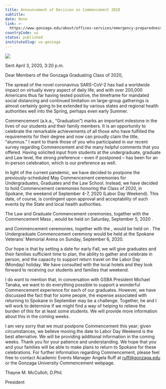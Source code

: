 ```yaml
---
title: Announcement of Decision on Commencement 2020
subtitle: 
date: None
link: >-
  https://www.gonzaga.edu/about/offices-services/emergency-preparedness/zagready/hazard-specific-resources/coronavirus/announcements-messages/announcement-of-decision-on-commencement-2020
countryCode: us
status: published
instituteSlug: us-gonzaga
---
```

![](https://www.gonzaga.edu/apple-touch-icon.png)

Sent April 3, 2020, 3:20 p.m.

Dear Members of the Gonzaga Graduating Class of 2020,

The spread of the novel coronavirus SARS-CoV-2 has had a worldwide impact on virtually every aspect of daily life, and with over 200,000 Americans thus far having tested positive, the timeframe for mandated social distancing and continued limitation on large-group gatherings is almost certainly going to be extended by various states and regional health authorities well into the Spring, perhaps even early Summer.

Commencement (a.k.a., “Graduation”) marks an important milestone in the lives of our students and their family members. It is an opportunity to celebrate the remarkable achievements of all those who have fulfilled the requirements for their degree and now can proudly claim the title, “alumnus.” I want to thank those of you who participated in our recent survey regarding Commencement and the many helpful comments that you offered. Having solicited input from students at the undergraduate, graduate and Law level, the strong preference – even if postponed – has been for an in-person celebration, which is our preference as well.

In light of the current pandemic, we have decided to postpone the previously-scheduled May Commencement ceremonies for Undergraduates, Graduates and the Law School. Instead, we have decided to hold Commencement ceremonies honoring the Class of 2020, in Spokane, the weekend of September 4-7, 2020 (Labor Day Weekend). This date, of course, is contingent upon approval and acceptability of such events by the State and local health authorities.

The Law and Graduate Commencement ceremonies, together with the Commencement Mass , would be held on Saturday, September 5, 2020 .

and Commencement ceremonies, together with the , would be held on . The Undergraduate Commencement ceremony would be held at the Spokane Veterans’ Memorial Arena on Sunday, September 6, 2020.

Our hope is that by setting a date for early Fall, we will give graduates and their families sufficient time to plan, the ability to gather and celebrate in person, and the capacity to support return travel on the Labor Day (Monday) holiday. We have consulted with the local hotels and they look forward to receiving our students and families that weekend.

I do want to mention that, in conversation with GSBA President Michael Tanaka, we want to do everything possible to support a wonderful Commencement experience for each of our graduates. However, we have discussed the fact that for some people, the expense associated with returning to Spokane in September may be a challenge. Together, he and I will work to determine if we might find a way of helping to relieve the burden of this for at least some students. We will provide more information about this in the coming weeks.

I am very sorry that we must postpone Commencement this year; given circumstances, we believe moving the date to Labor Day Weekend is the best alternative. We will be providing additional information in the coming weeks. Thank you for your patience and understanding. We hope that you and your families will be able to make plans to return to Spokane for these celebrations. For further information regarding Commencement, please feel free to contact Academic Events Manager Angela Ruff at ruff@gonzaga.edu or the Gonzaga University Commencement webpage.

Thayne M. McCulloh, D.Phil.

President